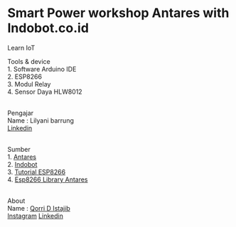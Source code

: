 # Smart Power workshop Antares with Indobot.co.id
Learn IoT

Tools & device
<br>1. Software Arduino IDE
<br>2. ESP8266
<br>3. Modul Relay
<br>4. Sensor Daya HLW8012

<br>Pengajar
<br>Name : Lilyani barrung
<br><a href="https://id.linkedin.com/in/lilyani-barrung-194760170">Linkedin</a>

<br>Sumber 
<br>1. <a href="https://antares.id/">Antares</a>
<br>2. <a href="https://indobot.co.id/">Indobot</a>
<br>3. <a href="https://antares.id/id/esp-library-example.html">Tutorial ESP8266</a>
<br>4. <a href="https://github.com/antaresdocumentation/antares-esp8266-http/archive/master.zip">Esp8266 Library Antares</a>

<br>About
<br>Name : <a href="https://qorri-di.com/">Qorri D Istajib
<br><a href="https://www.instagram.com/qorri_di/">Instagram</a> 
<a href="https://id.linkedin.com/in/qorri-dwi-istajib-a75759b4">Linkedin</a>
